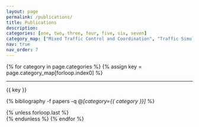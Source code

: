 ```yaml
---
layout: page
permalink: /publications/
title: Publications
description: 
categories: [one, two, three, four, five, six, seven]
category_map: ["Mixed Traffic Control and Coordination", "Traffic Simulation and Reconstruction", "Traffic Prediction, Estimation, and Analysis", "Autonomous Driving, Planning, and Control", "Multi-agent System and Simulation", "Reinforcement Learning Applications", "Human-centered Computing"]
nav: true
nav_order: 7
---
```


<div class="publications">
{% for category in page.categories %}
  {% assign key = page.category_map[forloop.index0] %}
  <hr />
  <p class="category_name">{{ key }}</p>
  
  {% bibliography -f papers -q @*[category={{ category }}]* %}

  {% unless forloop.last %}
    <br>
  {% endunless %}
{% endfor %}
</div>


